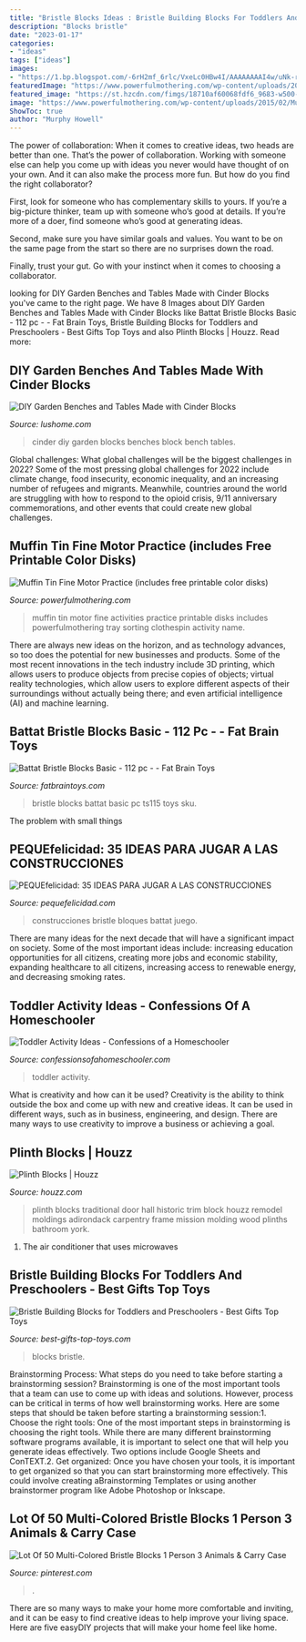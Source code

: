 ```yaml
---
title: "Bristle Blocks Ideas : Bristle Building Blocks For Toddlers And Preschoolers"
description: "Blocks bristle"
date: "2023-01-17"
categories:
- "ideas"
tags: ["ideas"]
images:
- "https://1.bp.blogspot.com/-6rH2mf_6rlc/VxeLc0HBw4I/AAAAAAAAI4w/uNk-rLRueIwXEeCfL1V-D8HJgEH0cdInwCLcB/s1600/construcciones%2Bpuas.jpg"
featuredImage: "https://www.powerfulmothering.com/wp-content/uploads/2015/02/Muffin-Tin-Fine-Motor-Practice-on-powerfulmothering-1.jpg"
featured_image: "https://st.hzcdn.com/fimgs/18710af60068fdf6_9683-w500-h666-b0-p0--.jpg"
image: "https://www.powerfulmothering.com/wp-content/uploads/2015/02/Muffin-Tin-Fine-Motor-Practice-on-powerfulmothering-1.jpg"
ShowToc: true
author: "Murphy Howell"
---
```



The power of collaboration:
When it comes to creative ideas, two heads are better than one. That’s the power of collaboration.
Working with someone else can help you come up with ideas you never would have thought of on your own. And it can also make the process more fun. But how do you find the right collaborator?

First, look for someone who has complementary skills to yours. If you’re a big-picture thinker, team up with someone who’s good at details. If you’re more of a doer, find someone who’s good at generating ideas.

Second, make sure you have similar goals and values. You want to be on the same page from the start so there are no surprises down the road.

Finally, trust your gut. Go with your instinct when it comes to choosing a collaborator.

	

		
looking for DIY Garden Benches and Tables Made with Cinder Blocks you've came to the right page. We have 8 Images about DIY Garden Benches and Tables Made with Cinder Blocks like Battat Bristle Blocks Basic - 112 pc - - Fat Brain Toys, Bristle Building Blocks for Toddlers and Preschoolers - Best Gifts Top Toys and also Plinth Blocks | Houzz. Read more:
		
    
## DIY Garden Benches And Tables Made With Cinder Blocks

<img loading=lazy src="https://www.lushome.com/wp-content/uploads/2017/07/cinder-block-diy-garden-bench-8.jpg" onerror="this.onerror=null;this.src='https://tse4.mm.bing.net/th?id=OIP.gXUBxeTNHs7tNHmynn05BwHaFj&amp;pid=15.1';" alt="DIY Garden Benches and Tables Made with Cinder Blocks">

_Source: lushome.com_

>cinder diy garden blocks benches block bench tables. 

	

Global challenges: What global challenges will be the biggest challenges in 2022?
Some of the most pressing global challenges for 2022 include climate change, food insecurity, economic inequality, and an increasing number of refugees and migrants. Meanwhile, countries around the world are struggling with how to respond to the opioid crisis, 9/11 anniversary commemorations, and other events that could create new global challenges.

    
## Muffin Tin Fine Motor Practice (includes Free Printable Color Disks)

<img loading=lazy src="https://www.powerfulmothering.com/wp-content/uploads/2015/02/Muffin-Tin-Fine-Motor-Practice-on-powerfulmothering-1.jpg" onerror="this.onerror=null;this.src='https://tse3.mm.bing.net/th?id=OIP.WEnDHU_WnQR70-L2Ld-GMQHaKQ&amp;pid=15.1';" alt="Muffin Tin Fine Motor Practice (includes free printable color disks)">

_Source: powerfulmothering.com_

>muffin tin motor fine activities practice printable disks includes powerfulmothering tray sorting clothespin activity name. 

	

There are always new ideas on the horizon, and as technology advances, so too does the potential for new businesses and products. Some of the most recent innovations in the tech industry include 3D printing, which allows users to produce objects from precise copies of objects; virtual reality technologies, which allow users to explore different aspects of their surroundings without actually being there; and even artificial intelligence (AI) and machine learning.

    
## Battat Bristle Blocks Basic - 112 Pc - - Fat Brain Toys

<img loading=lazy src="https://d1jqecz1iy566e.cloudfront.net/extralarge/ts115.jpg" onerror="this.onerror=null;this.src='https://tse3.mm.bing.net/th?id=OIP.wGNWH1Imrz4ZoOvKWlGQFQHaEc&amp;pid=15.1';" alt="Battat Bristle Blocks Basic - 112 pc - - Fat Brain Toys">

_Source: fatbraintoys.com_

>bristle blocks battat basic pc ts115 toys sku. 

	

The problem with small things
 

    
## PEQUEfelicidad: 35 IDEAS PARA JUGAR A LAS CONSTRUCCIONES

<img loading=lazy src="https://1.bp.blogspot.com/-6rH2mf_6rlc/VxeLc0HBw4I/AAAAAAAAI4w/uNk-rLRueIwXEeCfL1V-D8HJgEH0cdInwCLcB/s1600/construcciones%2Bpuas.jpg" onerror="this.onerror=null;this.src='https://tse2.mm.bing.net/th?id=OIP.Yf4NI2U28DL2UmrskiYMrAHaHa&amp;pid=15.1';" alt="PEQUEfelicidad: 35 IDEAS PARA JUGAR A LAS CONSTRUCCIONES">

_Source: pequefelicidad.com_

>construcciones bristle bloques battat juego. 

	

There are many ideas for the next decade that will have a significant impact on society. Some of the most important ideas include: increasing education opportunities for all citizens, creating more jobs and economic stability, expanding healthcare to all citizens, increasing access to renewable energy, and decreasing smoking rates.

    
## Toddler Activity Ideas - Confessions Of A Homeschooler

<img loading=lazy src="http://www.confessionsofahomeschooler.com/wp-content/uploads/2012/02/IMG_5487.jpg" onerror="this.onerror=null;this.src='https://tse1.mm.bing.net/th?id=OIP.3mwTi4RiIpVx3UrE9eaNewHaE8&amp;pid=15.1';" alt="Toddler Activity Ideas - Confessions of a Homeschooler">

_Source: confessionsofahomeschooler.com_

>toddler activity. 

	

What is creativity and how can it be used?
Creativity is the ability to think outside the box and come up with new and creative ideas. It can be used in different ways, such as in business, engineering, and design. There are many ways to use creativity to improve a business or achieving a goal.

    
## Plinth Blocks | Houzz

<img loading=lazy src="https://st.hzcdn.com/fimgs/18710af60068fdf6_9683-w500-h666-b0-p0--.jpg" onerror="this.onerror=null;this.src='https://tse4.mm.bing.net/th?id=OIP.SBsZeIsHNf-EBUtLy2eLzgHaJ3&amp;pid=15.1';" alt="Plinth Blocks | Houzz">

_Source: houzz.com_

>plinth blocks traditional door hall historic trim block houzz remodel moldings adirondack carpentry frame mission molding wood plinths bathroom york. 

	

1. The air conditioner that uses microwaves

    
## Bristle Building Blocks For Toddlers And Preschoolers - Best Gifts Top Toys

<img loading=lazy src="https://best-gifts-top-toys.com/wp-content/uploads/2017/01/bristle-blocks-playskool-768x548.jpg" onerror="this.onerror=null;this.src='https://tse3.mm.bing.net/th?id=OIP.JvPSGS6iIJWrDZPOdYNExAHaFS&amp;pid=15.1';" alt="Bristle Building Blocks for Toddlers and Preschoolers - Best Gifts Top Toys">

_Source: best-gifts-top-toys.com_

>blocks bristle. 

	

Brainstorming Process: What steps do you need to take before starting a brainstorming session?
Brainstorming is one of the most important tools that a team can use to come up with ideas and solutions. However, process can be critical in terms of how well brainstorming works. Here are some steps that should be taken before starting a brainstorming session:1. Choose the right tools: One of the most important steps in brainstorming is choosing the right tools. While there are many different brainstorming software programs available, it is important to select one that will help you generate ideas effectively. Two options include Google Sheets and ConTEXT.2. Get organized: Once you have chosen your tools, it is important to get organized so that you can start brainstorming more effectively. This could involve creating aBrainstorming Templates or using another brainstormer program like Adobe Photoshop or Inkscape.
    
## Lot Of 50 Multi-Colored Bristle Blocks 1 Person 3 Animals &amp; Carry Case

<img loading=lazy src="https://i.pinimg.com/originals/d7/79/52/d779528b32ce27a33d2315f1a9ca45b2.jpg" onerror="this.onerror=null;this.src='https://tse1.mm.bing.net/th?id=OIP.HBbdDgBr9_HrzfcFCiLV8QHaGy&amp;pid=15.1';" alt="Lot Of 50 Multi-Colored Bristle Blocks 1 Person 3 Animals &amp; Carry Case">

_Source: pinterest.com_

>. 

	

There are so many ways to make your home more comfortable and inviting, and it can be easy to find creative ideas to help improve your living space. Here are five easyDIY projects that will make your home feel like home.

